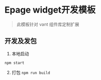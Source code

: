 # Epage widget开发模板

> 此模板针对 vant 组件库定制扩展


## 开发及发包

1. 本地启动

```
npm start
```

2. 打包 `npm run build`
